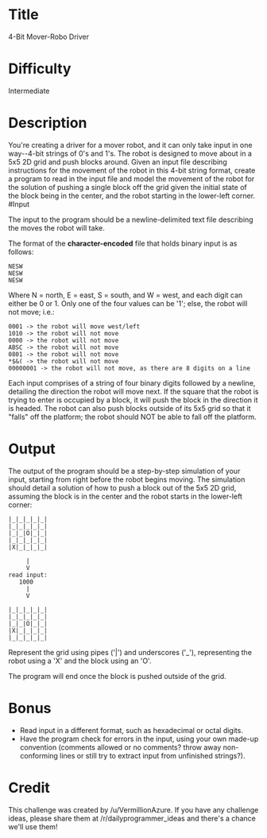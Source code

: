 # Title

4-Bit Mover-Robo Driver

# Difficulty

Intermediate

# Description

You're creating a driver for a mover robot, and it can only take input in one way--4-bit strings of 0's and 1's. The robot is designed to move about in a 5x5 2D grid and push blocks around. Given an input file describing instructions for the movement of the robot in this 4-bit string format, create a program to read in the input file and model the movement of the robot for the solution of pushing a single block off the grid given the initial state of the block being in the center, and the robot starting in the lower-left corner.
#Input

The input to the program should be a newline-delimited text file describing the moves the robot will take.

The format of the **character-encoded** file that holds binary input is as follows:

    NESW
    NESW
    NESW

Where N = north, E = east, S = south, and W = west, and each digit can either be 0 or 1. Only one of the four values can be '1'; else, the robot will not move; i.e.:

    0001 -> the robot will move west/left
    1010 -> the robot will not move
    0000 -> the robot will not move
    ABSC -> the robot will not move
    0801 -> the robot will not move
    *$&( -> the robot will not move
    00000001 -> the robot will not move, as there are 8 digits on a line

Each input comprises of a string of four binary digits followed by a newline, detailing the direction the robot will move next. If the square that the robot is trying to enter is occupied by a block, it will push the block in the direction it is headed. The robot can also push blocks outside of its 5x5 grid so that it "falls" off the platform; the robot should NOT be able to fall off the platform.

# Output

The output of the program should be a step-by-step simulation of your input, starting from right before the robot begins moving. The simulation should detail a solution of how to push a block out of the 5x5 2D grid, assuming the block is in the center and the robot starts in the lower-left corner:

    |_|_|_|_|_|
    |_|_|_|_|_|
    |_|_|O|_|_| 
    |_|_|_|_|_|
    |X|_|_|_|_|

         |
         V
    read input:
       1000
         |
         V

    |_|_|_|_|_|
    |_|_|_|_|_|
    |_|_|O|_|_| 
    |X|_|_|_|_|
    |_|_|_|_|_|

Represent the grid using pipes ('|') and underscores ('_'), representing the robot using a 'X' and the block using an 'O'.

The program will end once the block is pushed outside of the grid.

# Bonus

* Read input in a different format, such as hexadecimal or octal digits.
* Have the program check for errors in the input, using your own made-up convention (comments allowed or no comments? throw away non-conforming lines or still try to extract input from unfinished strings?).

# Credit

This challenge was created by /u/VermillionAzure. If you have any challenge ideas, please share them at /r/dailyprogrammer_ideas and there's a chance we'll use them!
